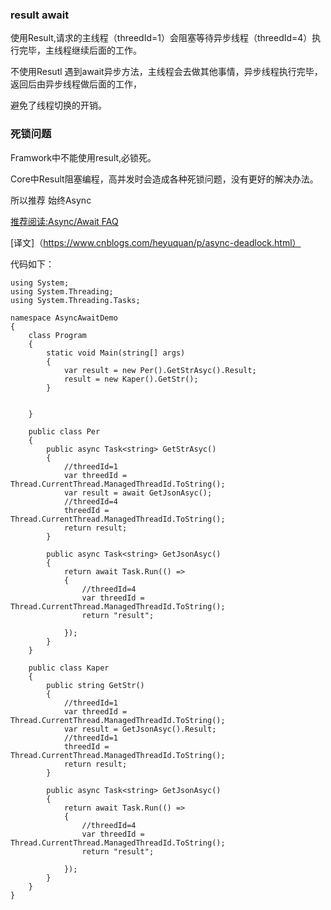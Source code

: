 ### result await

使用Result,请求的主线程（threedId=1）会阻塞等待异步线程（threedId=4）执行完毕，主线程继续后面的工作。  

不使用Resutl 遇到await异步方法，主线程会去做其他事情，异步线程执行完毕，返回后由异步线程做后面的工作，  

避免了线程切换的开销。  

### 死锁问题
Framwork中不能使用result,必锁死。  

Core中Result阻塞编程，高并发时会造成各种死锁问题，没有更好的解决办法。  
  
所以推荐 始终Async  

[推荐阅读:Async/Await FAQ](https://devblogs.microsoft.com/pfxteam/asyncawait-faq/)  

[译文]（https://www.cnblogs.com/heyuquan/p/async-deadlock.html）

代码如下：
```
using System;
using System.Threading;
using System.Threading.Tasks;

namespace AsyncAwaitDemo
{
    class Program
    {
        static void Main(string[] args)
        {
            var result = new Per().GetStrAsyc().Result;
            result = new Kaper().GetStr();
        }


    }

    public class Per
    {
        public async Task<string> GetStrAsyc()
        {
            //threedId=1
            var threedId = Thread.CurrentThread.ManagedThreadId.ToString();
            var result = await GetJsonAsyc();
            //threedId=4
            threedId = Thread.CurrentThread.ManagedThreadId.ToString();
            return result;
        }

        public async Task<string> GetJsonAsyc()
        {
            return await Task.Run(() =>
            {
                //threedId=4
                var threedId = Thread.CurrentThread.ManagedThreadId.ToString();
                return "result";

            });
        }
    }

    public class Kaper
    {
        public string GetStr()
        {
            //threedId=1
            var threedId = Thread.CurrentThread.ManagedThreadId.ToString();
            var result = GetJsonAsyc().Result;
            //threedId=1
            threedId = Thread.CurrentThread.ManagedThreadId.ToString();
            return result;
        }

        public async Task<string> GetJsonAsyc()
        {
            return await Task.Run(() =>
            {
                //threedId=4
                var threedId = Thread.CurrentThread.ManagedThreadId.ToString();
                return "result";

            });
        }
    }
}

```
